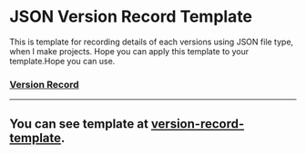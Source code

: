 # **JSON Version Record Template**
This is template for recording details of each versions using JSON file type, when I make projects.
Hope you can apply this template to your template.Hope you can use. 

### **[Version Record](version-record.json)**

---

## You can see template at [version-record-template](./version-record-template.json).
